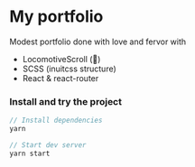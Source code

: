 # My portfolio

Modest portfolio done with love and fervor with
- LocomotiveScroll (💚)
- SCSS (inuitcss structure)
- React & react-router

### Install and try the project

```javascript
// Install dependencies
yarn
```

```javascript
// Start dev server
yarn start
```
